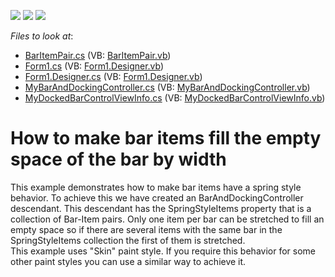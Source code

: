 <!-- default badges list -->
![](https://img.shields.io/endpoint?url=https://codecentral.devexpress.com/api/v1/VersionRange/128617158/13.1.4%2B)
[![](https://img.shields.io/badge/Open_in_DevExpress_Support_Center-FF7200?style=flat-square&logo=DevExpress&logoColor=white)](https://supportcenter.devexpress.com/ticket/details/E2467)
[![](https://img.shields.io/badge/📖_How_to_use_DevExpress_Examples-e9f6fc?style=flat-square)](https://docs.devexpress.com/GeneralInformation/403183)
<!-- default badges end -->
<!-- default file list -->
*Files to look at*:

* [BarItemPair.cs](./CS/SpringStyleItem/BarItemPair.cs) (VB: [BarItemPair.vb](./VB/SpringStyleItem/BarItemPair.vb))
* [Form1.cs](./CS/SpringStyleItem/Form1.cs) (VB: [Form1.Designer.vb](./VB/SpringStyleItem/Form1.Designer.vb))
* [Form1.Designer.cs](./CS/SpringStyleItem/Form1.Designer.cs) (VB: [Form1.Designer.vb](./VB/SpringStyleItem/Form1.Designer.vb))
* [MyBarAndDockingController.cs](./CS/SpringStyleItem/MyBarAndDockingController.cs) (VB: [MyBarAndDockingController.vb](./VB/SpringStyleItem/MyBarAndDockingController.vb))
* [MyDockedBarControlViewInfo.cs](./CS/SpringStyleItem/MyDockedBarControlViewInfo.cs) (VB: [MyDockedBarControlViewInfo.vb](./VB/SpringStyleItem/MyDockedBarControlViewInfo.vb))
<!-- default file list end -->
# How to make bar items fill the empty space of the bar by width


<p>This example demonstrates how to make bar items have a spring style behavior. To achieve this we have created an BarAndDockingController descendant. This descendant has the SpringStyleItems property that is a collection of Bar-Item pairs. Only one item per bar can be stretched to fill an empty space so if there are several items with the same bar in the SpringStyleItems collection the first of them is stretched.<br />
This example uses "Skin" paint style. If you require this behavior for some other paint styles you can use a similar way to achieve it.</p>

<br/>


